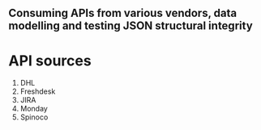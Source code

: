 ## Consuming APIs from various vendors, data modelling and testing JSON structural integrity

# API sources

1. DHL
2. Freshdesk
3. JIRA
4. Monday
5. Spinoco
